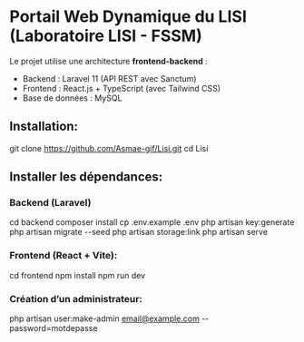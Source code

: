# Portail Web Dynamique du LISI (Laboratoire LISI - FSSM)
Le projet utilise une architecture **frontend-backend** :
- Backend : Laravel 11 (API REST avec Sanctum)
- Frontend : React.js + TypeScript (avec Tailwind CSS)
- Base de données : MySQL

## Installation:
git clone https://github.com/Asmae-gif/Lisi.git
cd Lisi

## Installer les dépendances:
### Backend (Laravel)
cd backend
composer install
cp .env.example .env
php artisan key:generate
php artisan migrate --seed
php artisan storage:link
php artisan serve

### Frontend (React + Vite): 
cd frontend
npm install
npm run dev

### Création d’un administrateur:
php artisan user:make-admin email@example.com --password=motdepasse
